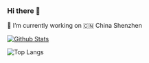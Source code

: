 ### Hi there 👋

🔭 I’m currently working on 🇨🇳 China Shenzhen

<!--
**jsonz1993/jsonz1993** is a ✨ _special_ ✨ repository because its `README.md` (this file) appears on your GitHub profile.

Here are some ideas to get you started:

- 🔭 I’m currently working on ...
- 🌱 I’m currently learning ...
- 👯 I’m looking to collaborate on ...
- 🤔 I’m looking for help with ...
- 💬 Ask me about ...
- 📫 How to reach me: ...
- 😄 Pronouns: ...
- ⚡ Fun fact: ...
-->
[![Github Stats](https://github-readme-stats.vercel.app/api?username=jsonz1993&show_icons=true)](https://github.com/jsonz1993)

![Top Langs](https://github-readme-stats-one-bice.vercel.app/api/top-langs/?username=jsonz1993&langs_count=6&layout=compact)

<images src="https://visitor-badge.glitch.me/badge?page_id=jsonz1993_github_readme.visitor-badge" style="visibility:hidden;" >
